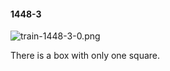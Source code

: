 #### 1448-3
![train-1448-3-0.png](https://github.com/lil-lab/nlvr/raw/master/nlvr/train/images/42/train-1448-3-0.png "train-1448-3-0.png")

There is a box with only one square.